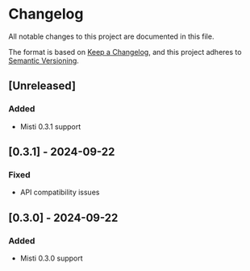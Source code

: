 # Changelog

All notable changes to this project are documented in this file.

The format is based on [Keep a Changelog](https://keepachangelog.com/en/1.0.0/),
and this project adheres to [Semantic Versioning](https://semver.org/spec/v2.0.0.html).

## [Unreleased]

### Added
- Misti 0.3.1 support

## [0.3.1] - 2024-09-22
### Fixed
- API compatibility issues

## [0.3.0] - 2024-09-22
### Added
- Misti 0.3.0 support

